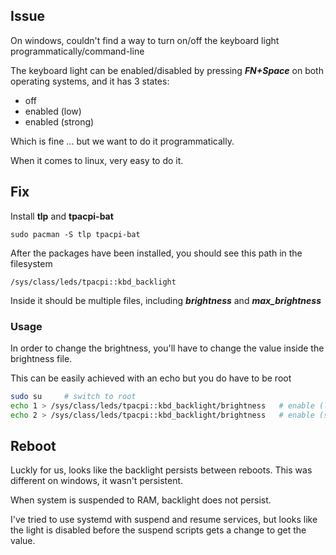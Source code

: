 ## Issue

On windows, couldn't find a way to turn on/off the keyboard light programmatically/command-line

The keyboard light can be enabled/disabled by pressing ***FN+Space*** on both operating systems, and it has 3 states:
- off
- enabled (low)
- enabled (strong)

Which is fine ... but we want to do it programmatically.

When it comes to linux, very easy to do it.


## Fix

Install **tlp** and **tpacpi-bat**
```code
sudo pacman -S tlp tpacpi-bat
```

After the packages have been installed, you should see this path in the filesystem
```
/sys/class/leds/tpacpi::kbd_backlight
```

Inside it should be multiple files, including ***brightness*** and ***max_brightness***

### Usage
In order to change the brightness, you'll have to change the value inside the brightness file.

This can be easily achieved with an echo but you do have to be root

```bash
sudo su		# switch to root
echo 1 > /sys/class/leds/tpacpi::kbd_backlight/brightness	# enable (low light)
echo 2 > /sys/class/leds/tpacpi::kbd_backlight/brightness	# enable (strong light)
```

## Reboot

Luckly for us, looks like the backlight persists between reboots.
This was different on windows, it wasn't persistent.

When system is suspended to RAM, backlight does not persist.

I've tried to use systemd with suspend and resume services, but looks like the light is disabled before
the suspend scripts gets a change to get the value.
